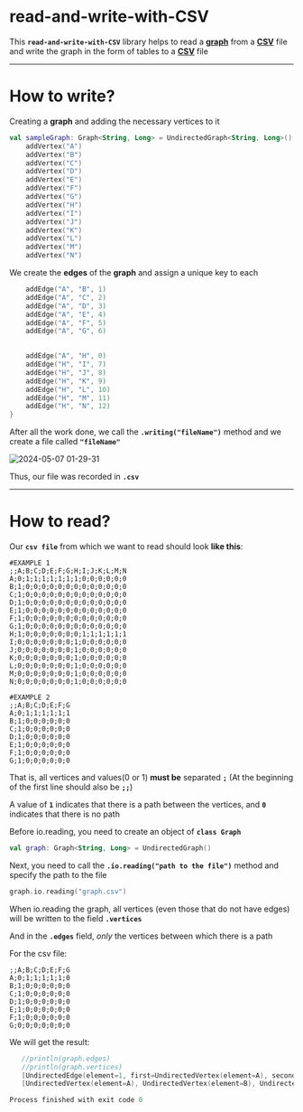 # read-and-write-with-CSV
This **`read-and-write-with-CSV`** library helps to read a [**graph**](https://en.wikipedia.org/wiki/Graph_(discrete_mathematics)) from a [**CSV**](https://en.wikipedia.org/wiki/Comma-separated_values) file and write the graph in the form of tables to a [**CSV**](https://en.wikipedia.org/wiki/Comma-separated_values) file
___
# How to write?
Creating a **graph** and adding the necessary vertices to it
```kotlin
val sampleGraph: Graph<String, Long> = UndirectedGraph<String, Long>().apply {
    addVertex("A")
    addVertex("B")
    addVertex("C")
    addVertex("D")
    addVertex("E")
    addVertex("F")
    addVertex("G")
    addVertex("H")
    addVertex("I")
    addVertex("J")
    addVertex("K")
    addVertex("L")
    addVertex("M")
    addVertex("N")
```
We create the **edges** of the **graph** and assign a unique key to each
``` kotlin
    addEdge("A", "B", 1)
    addEdge("A", "C", 2)
    addEdge("A", "D", 3)
    addEdge("A", "E", 4)
    addEdge("A", "F", 5)
    addEdge("A", "G", 6)

   
    addEdge("A", "H", 0)
    addEdge("H", "I", 7)
    addEdge("H", "J", 8)
    addEdge("H", "K", 9)
    addEdge("H", "L", 10)
    addEdge("H", "M", 11)
    addEdge("H", "N", 12)
}
```
After all the work done, we call the **`.writing("fileName")`** method and we create a file called **`"fileName"`**

![2024-05-07 01-29-31](https://github.com/spbu-coding-2023/graphs-graph-10/assets/117384050/60292ba7-0544-4084-a008-ef9458859e58)



Thus, our file was recorded in **`.csv`**
___
# How to read?

Our **`csv file`** from which we want to read should look **like this**:
```
#EXAMPLE 1                           
;;A;B;C;D;E;F;G;H;I;J;K;L;M;N                                  
A;0;1;1;1;1;1;1;1;0;0;0;0;0;0
B;1;0;0;0;0;0;0;0;0;0;0;0;0;0
C;1;0;0;0;0;0;0;0;0;0;0;0;0;0
D;1;0;0;0;0;0;0;0;0;0;0;0;0;0
E;1;0;0;0;0;0;0;0;0;0;0;0;0;0
F;1;0;0;0;0;0;0;0;0;0;0;0;0;0
G;1;0;0;0;0;0;0;0;0;0;0;0;0;0
H;1;0;0;0;0;0;0;0;1;1;1;1;1;1
I;0;0;0;0;0;0;0;1;0;0;0;0;0;0
J;0;0;0;0;0;0;0;1;0;0;0;0;0;0
K;0;0;0;0;0;0;0;1;0;0;0;0;0;0
L;0;0;0;0;0;0;0;1;0;0;0;0;0;0
M;0;0;0;0;0;0;0;1;0;0;0;0;0;0
N;0;0;0;0;0;0;0;1;0;0;0;0;0;0
```


```
#EXAMPLE 2                       
;;A;B;C;D;E;F;G
A;0;1;1;1;1;1;1
B;1;0;0;0;0;0;0
C;1;0;0;0;0;0;0
D;1;0;0;0;0;0;0
E;1;0;0;0;0;0;0
F;1;0;0;0;0;0;0
G;1;0;0;0;0;0;0
```

That is, all vertices and values(0 or 1) **must be** separated **`;`**  (At the beginning of the first line should also be **`;;`**)

A value of **`1`** indicates that there is a path between the vertices, and **`0`** indicates that there is no path

Before io.reading, you need to create an object of **`class Graph`**
```kotlin
val graph: Graph<String, Long> = UndirectedGraph()
```

Next, you need to call the **`.io.reading("path to the file")`** method and specify the path to the file
```kotlin
graph.io.reading("graph.csv")
```
When io.reading the graph, all vertices (even those that do not have edges) will be written to the  field **`.vertices`** 

And in the **`.edges`** field, *only* the vertices between which there is a path


For the csv file:
```
;;A;B;C;D;E;F;G
A;0;1;1;1;1;1;0
B;1;0;0;0;0;0;0
C;1;0;0;0;0;0;0
D;1;0;0;0;0;0;0
E;1;0;0;0;0;0;0
F;1;0;0;0;0;0;0
G;0;0;0;0;0;0;0
```
 We will get the result:
 ``` kotlin
    //println(graph.edges)
    //println(graph.vertices)
    [UndirectedEdge(element=1, first=UndirectedVertex(element=A), second=UndirectedVertex(element=B)), UndirectedEdge(element=2, first=UndirectedVertex(element=A), second=UndirectedVertex(element=C)), UndirectedEdge(element=3, first=UndirectedVertex(element=A), second=UndirectedVertex(element=D)), UndirectedEdge(element=4, first=UndirectedVertex(element=A), second=UndirectedVertex(element=E)), UndirectedEdge(element=5, first=UndirectedVertex(element=A), second=UndirectedVertex(element=F))]
    [UndirectedVertex(element=A), UndirectedVertex(element=B), UndirectedVertex(element=C), UndirectedVertex(element=D), UndirectedVertex(element=E), UndirectedVertex(element=F), UndirectedVertex(element=G)]

Process finished with exit code 0

```